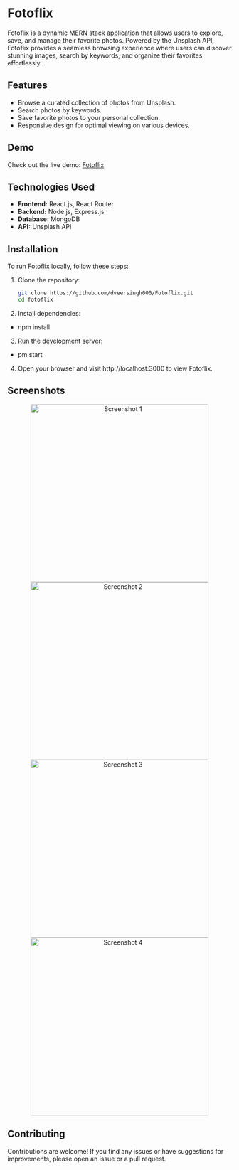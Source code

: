# Fotoflix

Fotoflix is a dynamic MERN stack application that allows users to explore, save, and manage their favorite photos. Powered by the Unsplash API, Fotoflix provides a seamless browsing experience where users can discover stunning images, search by keywords, and organize their favorites effortlessly.

## Features

- Browse a curated collection of photos from Unsplash.
- Search photos by keywords.
- Save favorite photos to your personal collection.
- Responsive design for optimal viewing on various devices.

## Demo

Check out the live demo: [Fotoflix](https://photoflix-two.vercel.app/)

## Technologies Used

- **Frontend:** React.js, React Router
- **Backend:** Node.js, Express.js
- **Database:** MongoDB
- **API:** Unsplash API

## Installation

To run Fotoflix locally, follow these steps:

1. Clone the repository:
   ```bash
   git clone https://github.com/dveersingh000/Fotoflix.git
   cd fotoflix

2. Install dependencies:
-  npm install

3. Run the development server:
-  pm start

4. Open your browser and visit http://localhost:3000 to view Fotoflix.

## Screenshots

<div align="center">
  <img src="./screenshots/screenshot1.png" alt="Screenshot 1" width="400">
</div>

<div align="center">
  <img src="./screenshots/screenshot2.png" alt="Screenshot 2" width="400">
</div>

<div align="center">
  <img src="./screenshots/screenshot3.png" alt="Screenshot 3" width="400">
</div>

<div align="center">
  <img src="./screenshots/screenshot4.png" alt="Screenshot 4" width="400">
</div>


## Contributing
   Contributions are welcome! If you find any issues or have suggestions for improvements, please open an issue or a pull request.
